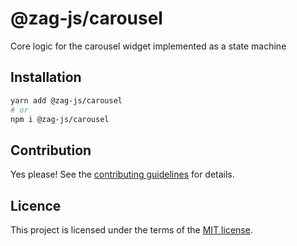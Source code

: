 # @zag-js/carousel

Core logic for the carousel widget implemented as a state machine

## Installation

```sh
yarn add @zag-js/carousel
# or
npm i @zag-js/carousel
```

## Contribution

Yes please! See the [contributing guidelines](https://github.com/chakra-ui/zag/blob/main/CONTRIBUTING.md) for details.

## Licence

This project is licensed under the terms of the [MIT license](https://github.com/chakra-ui/zag/blob/main/LICENSE).
